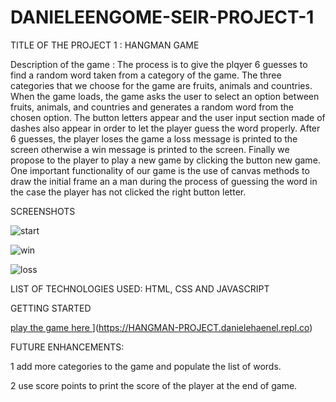 # DANIELEENGOME-SEIR-PROJECT-1

TITLE OF THE PROJECT 1 : HANGMAN GAME

Description of the game : The process is to give the plqyer 6 guesses to find a random word taken from a category of the game. The three categories
that we choose for the game are fruits, animals and countries.
When the game loads, the game asks the user to select an option between fruits, animals, and countries and generates a random word from the 
chosen option. The button letters appear and the user input section made of dashes also appear in order to let the player guess the word 
properly. After 6 guesses, the player loses the game a loss message is printed to the screen otherwise a win message is printed to the screen.
Finally we propose to the player to play a new game by clicking the button new game.
One important functionality of our game is the use of canvas methods to draw the initial frame an a man during the process of guessing the word in the 
case the player has not clicked the right button letter.

SCREENSHOTS


![start](https://user-images.githubusercontent.com/57971424/191875328-5fafb13a-02ca-438b-b7b6-b738a67581a7.PNG)


![win](https://user-images.githubusercontent.com/57971424/191875344-28e67c8f-39bc-4ba8-9986-a4253d60b737.PNG)


![loss](https://user-images.githubusercontent.com/57971424/191875363-e11877dd-8b4d-42f6-8841-3a947fddb765.PNG)

LIST OF TECHNOLOGIES USED: HTML, CSS AND JAVASCRIPT


GETTING STARTED

 [play the game here ]([)](https://HANGMAN-PROJECT.danielehaenel.repl.co)
 
 
 
FUTURE ENHANCEMENTS:

1 add more categories to the game and populate the list of words.

2 use score points to print the score of the player at the end of game.

